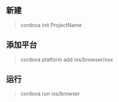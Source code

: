 ## 新建
> cordova init ProjectName
## 添加平台
> cordova platform add ios/browser/osx
## 运行
> cordova run ios/browser 

